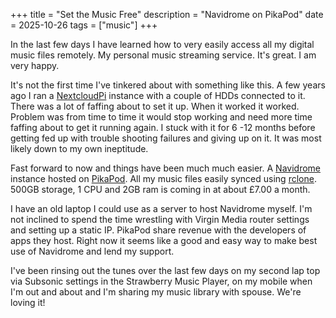 +++
title = "Set the Music Free"
description = "Navidrome on PikaPod"
date = 2025-10-26
tags = ["music"]
+++

In the last few days I have learned how to very easily access all my digital music files remotely. My personal music streaming service. It's great. I am very happy. 

It's not the first time I've tinkered about with something like this. A few years ago I ran a [NextcloudPi](https://www.bongotwisty.blog/nextcloudpi-bringing-the-cloud-indoors/) instance with a couple of HDDs connected to it. There was a lot of faffing about to set it up. When it worked it worked. Problem was from time to time it would stop working and need more time faffing about to get it running again. I stuck with it for 6 -12 months before getting fed up with trouble shooting failures and giving up on it. It was most likely down to my own ineptitude.

Fast forward to now and things have been much much easier. A [Navidrome](https://www.navidrome.org) instance hosted on [PikaPod](https://www.pikapods.com). All my music files easily synced using [rclone](https://rclone.org).  500GB storage, 1 CPU and 2GB ram is coming in at about £7.00 a month. 

I have an old laptop I could use as a server to host Navidrome myself. I'm not inclined to spend the time wrestling with Virgin Media router settings and setting up a static IP. PikaPod share revenue with the developers of apps they host. Right now it seems like a good and easy way to make best use of Navidrome and lend my support.  

I've been rinsing out the tunes over the last few days on my second lap top via Subsonic settings in the Strawberry Music Player, on my mobile when I'm out and about and I'm sharing my music library with spouse. We're loving it!  